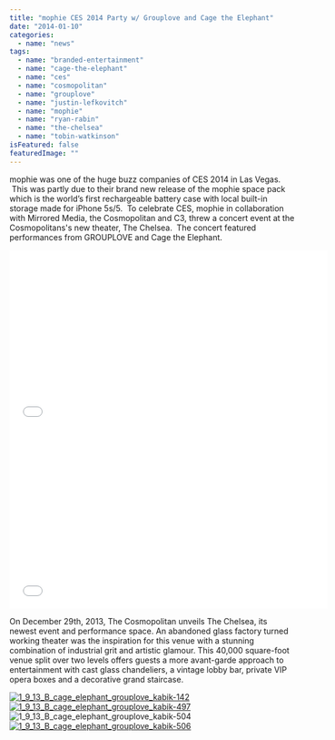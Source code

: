 ```yaml
---
title: "mophie CES 2014 Party w/ Grouplove and Cage the Elephant"
date: "2014-01-10"
categories: 
  - name: "news"
tags: 
  - name: "branded-entertainment"
  - name: "cage-the-elephant"
  - name: "ces"
  - name: "cosmopolitan"
  - name: "grouplove"
  - name: "justin-lefkovitch"
  - name: "mophie"
  - name: "ryan-rabin"
  - name: "the-chelsea"
  - name: "tobin-watkinson"
isFeatured: false
featuredImage: ""
---
```


mophie was one of the huge buzz companies of CES 2014 in Las Vegas.  This was partly due to their brand new release of the mophie space pack which is the world’s first rechargeable battery case with local built-in storage made for iPhone 5s/5.  To celebrate CES, mophie in collaboration with Mirrored Media, the Cosmopolitan and C3, threw a concert event at the Cosmopolitans's new theater, The Chelsea.  The concert featured performances from GROUPLOVE and Cage the Elephant.

<iframe src="//www.youtube.com/embed/1x1wjGKHjBI?rel=0" height="315" width="560" allowfullscreen frameborder="0"></iframe>

 

<iframe src="//www.youtube.com/embed/1JcpXKSNqFg?rel=0" height="315" width="560" allowfullscreen frameborder="0"></iframe>

On December 29th, 2013, The Cosmopolitan unveils The Chelsea, its newest event and performance space. An abandoned glass factory turned working theater was the inspiration for this venue with a stunning combination of industrial grit and artistic glamour. This 40,000 square-foot venue split over two levels offers guests a more avant-garde approach to entertainment with cast glass chandeliers, a vintage lobby bar, private VIP opera boxes and a decorative grand staircase.

[![1_9_13_B_cage_elephant_grouplove_kabik-142](http://www.mirroredmedia.com/wp-content/uploads/2014/01/1_9_13_B_cage_elephant_grouplove_kabik-142-300x292.jpg)](http://www.mirroredmedia.com/wp-content/uploads/2014/01/1_9_13_B_cage_elephant_grouplove_kabik-142.jpg) [![1_9_13_B_cage_elephant_grouplove_kabik-497](http://www.mirroredmedia.com/wp-content/uploads/2014/01/1_9_13_B_cage_elephant_grouplove_kabik-497-300x199.jpg)](http://www.mirroredmedia.com/wp-content/uploads/2014/01/1_9_13_B_cage_elephant_grouplove_kabik-497.jpg)![1_9_13_B_cage_elephant_grouplove_kabik-504](http://www.mirroredmedia.com/wp-content/uploads/2014/01/1_9_13_B_cage_elephant_grouplove_kabik-504-288x300.jpg) [![1_9_13_B_cage_elephant_grouplove_kabik-506](http://www.mirroredmedia.com/wp-content/uploads/2014/01/1_9_13_B_cage_elephant_grouplove_kabik-506-258x300.jpg)](http://www.mirroredmedia.com/wp-content/uploads/2014/01/1_9_13_B_cage_elephant_grouplove_kabik-506.jpg)
